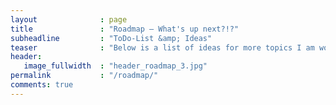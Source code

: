 ```yaml
---
layout              : page
title               : "Roadmap – What's up next?!?"
subheadline         : "ToDo-List &amp; Ideas"
teaser              : "Below is a list of ideas for more topics I am working on. If there is one you would like sooner or a topic to suggest, leave me a comment below!"
header:
   image_fullwidth  : "header_roadmap_3.jpg"
permalink           : "/roadmap/"
comments: true
---
```


